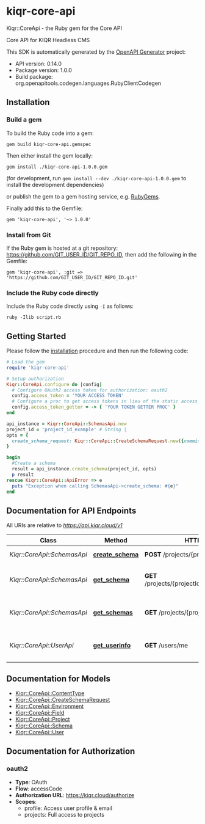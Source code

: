 # kiqr-core-api

Kiqr::CoreApi - the Ruby gem for the Core API

Core API for KIQR Headless CMS

This SDK is automatically generated by the [OpenAPI Generator](https://openapi-generator.tech) project:

- API version: 0.14.0
- Package version: 1.0.0
- Build package: org.openapitools.codegen.languages.RubyClientCodegen

## Installation

### Build a gem

To build the Ruby code into a gem:

```shell
gem build kiqr-core-api.gemspec
```

Then either install the gem locally:

```shell
gem install ./kiqr-core-api-1.0.0.gem
```

(for development, run `gem install --dev ./kiqr-core-api-1.0.0.gem` to install the development dependencies)

or publish the gem to a gem hosting service, e.g. [RubyGems](https://rubygems.org/).

Finally add this to the Gemfile:

    gem 'kiqr-core-api', '~> 1.0.0'

### Install from Git

If the Ruby gem is hosted at a git repository: https://github.com/GIT_USER_ID/GIT_REPO_ID, then add the following in the Gemfile:

    gem 'kiqr-core-api', :git => 'https://github.com/GIT_USER_ID/GIT_REPO_ID.git'

### Include the Ruby code directly

Include the Ruby code directly using `-I` as follows:

```shell
ruby -Ilib script.rb
```

## Getting Started

Please follow the [installation](#installation) procedure and then run the following code:

```ruby
# Load the gem
require 'kiqr-core-api'

# Setup authorization
Kiqr::CoreApi.configure do |config|
  # Configure OAuth2 access token for authorization: oauth2
  config.access_token = 'YOUR ACCESS TOKEN'
  # Configure a proc to get access tokens in lieu of the static access_token configuration
  config.access_token_getter = -> { 'YOUR TOKEN GETTER PROC' } 
end

api_instance = Kiqr::CoreApi::SchemasApi.new
project_id = 'project_id_example' # String | 
opts = {
  create_schema_request: Kiqr::CoreApi::CreateSchemaRequest.new({commit_message: 'commit_message_example'}) # CreateSchemaRequest | 
}

begin
  #Create a schema
  result = api_instance.create_schema(project_id, opts)
  p result
rescue Kiqr::CoreApi::ApiError => e
  puts "Exception when calling SchemasApi->create_schema: #{e}"
end

```

## Documentation for API Endpoints

All URIs are relative to *https://api.kiqr.cloud/v1*

Class | Method | HTTP request | Description
------------ | ------------- | ------------- | -------------
*Kiqr::CoreApi::SchemasApi* | [**create_schema**](docs/SchemasApi.md#create_schema) | **POST** /projects/{projectId}/schemas | Create a schema
*Kiqr::CoreApi::SchemasApi* | [**get_schema**](docs/SchemasApi.md#get_schema) | **GET** /projects/{projectId}/schemas/{schemaId} | Retrieve details about schema
*Kiqr::CoreApi::SchemasApi* | [**get_schemas**](docs/SchemasApi.md#get_schemas) | **GET** /projects/{projectId}/schemas | Retrieve a projects history of schemas
*Kiqr::CoreApi::UserApi* | [**get_userinfo**](docs/UserApi.md#get_userinfo) | **GET** /users/me | Retrieve info about the current user


## Documentation for Models

 - [Kiqr::CoreApi::ContentType](docs/ContentType.md)
 - [Kiqr::CoreApi::CreateSchemaRequest](docs/CreateSchemaRequest.md)
 - [Kiqr::CoreApi::Environment](docs/Environment.md)
 - [Kiqr::CoreApi::Field](docs/Field.md)
 - [Kiqr::CoreApi::Project](docs/Project.md)
 - [Kiqr::CoreApi::Schema](docs/Schema.md)
 - [Kiqr::CoreApi::User](docs/User.md)


## Documentation for Authorization


### oauth2


- **Type**: OAuth
- **Flow**: accessCode
- **Authorization URL**: https://kiqr.cloud/authorize
- **Scopes**: 
  - profile: Access user profile &amp; email
  - projects: Full access to projects

